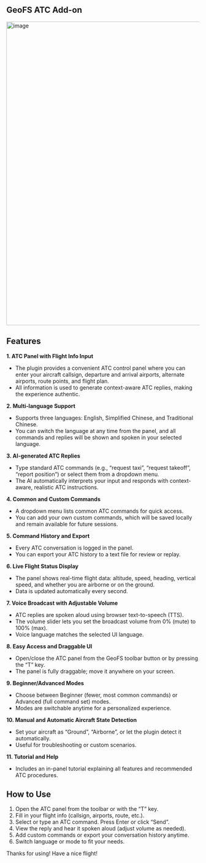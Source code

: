  ## GeoFS ATC Add-on 



<img width="717" height="792" alt="image" src="https://github.com/user-attachments/assets/bb7d7a33-9c75-4374-ad8f-d7632c6ba4b4" />




## Features

**1. ATC Panel with Flight Info Input**  
- The plugin provides a convenient ATC control panel where you can enter your aircraft callsign, departure and arrival airports, alternate airports, route points, and flight plan.
- All information is used to generate context-aware ATC replies, making the experience authentic.

**2. Multi-language Support**  
- Supports three languages: English, Simplified Chinese, and Traditional Chinese.
- You can switch the language at any time from the panel, and all commands and replies will be shown and spoken in your selected language.

**3. AI-generated ATC Replies**  
- Type standard ATC commands (e.g., “request taxi”, “request takeoff”, “report position”) or select them from a dropdown menu.
- The AI automatically interprets your input and responds with context-aware, realistic ATC instructions.

**4. Common and Custom Commands**  
- A dropdown menu lists common ATC commands for quick access.
- You can add your own custom commands, which will be saved locally and remain available for future sessions.

**5. Command History and Export**  
- Every ATC conversation is logged in the panel.
- You can export your ATC history to a text file for review or replay.

**6. Live Flight Status Display**  
- The panel shows real-time flight data: altitude, speed, heading, vertical speed, and whether you are airborne or on the ground.
- Data is updated automatically every second.

**7. Voice Broadcast with Adjustable Volume**  
- ATC replies are spoken aloud using browser text-to-speech (TTS).
- The volume slider lets you set the broadcast volume from 0% (mute) to 100% (max).
- Voice language matches the selected UI language.

**8. Easy Access and Draggable UI**  
- Open/close the ATC panel from the GeoFS toolbar button or by pressing the “T” key.
- The panel is fully draggable; move it anywhere on your screen.

**9. Beginner/Advanced Modes**  
- Choose between Beginner (fewer, most common commands) or Advanced (full command set) modes.
- Modes are switchable anytime for a personalized experience.

**10. Manual and Automatic Aircraft State Detection**  
- Set your aircraft as “Ground”, “Airborne”, or let the plugin detect it automatically.
- Useful for troubleshooting or custom scenarios.

**11. Tutorial and Help**  
- Includes an in-panel tutorial explaining all features and recommended ATC procedures.

## How to Use

1. Open the ATC panel from the toolbar or with the “T” key.
2. Fill in your flight info (callsign, airports, route, etc.).
3. Select or type an ATC command. Press Enter or click “Send”.
4. View the reply and hear it spoken aloud (adjust volume as needed).
5. Add custom commands or export your conversation history anytime.
6. Switch language or mode to fit your needs.



Thanks for using! Have a nice flight!
